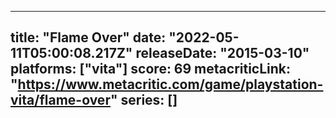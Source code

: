 
---
title: "Flame Over"
date: "2022-05-11T05:00:08.217Z"
releaseDate: "2015-03-10"
platforms: ["vita"]
score: 69
metacriticLink: "https://www.metacritic.com/game/playstation-vita/flame-over"
series: []
---
